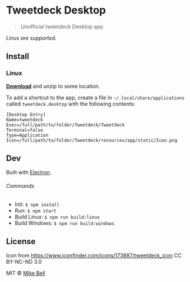 # Tweetdeck Desktop

> Unofficial tweetdeck Desktop app

*Linux are supported.*

## Install

### Linux

[**Download**](https://github.com/mikebell/tweetdeck-desktop/releases/latest) and unzip to some location.

To add a shortcut to the app, create a file in `~/.local/share/applications` called `tweetdeck.desktop` with the following contents:

```
[Desktop Entry]
Name=tweetdeck
Exec=/full/path/to/folder/Tweetdeck/Tweetdeck
Terminal=false
Type=Application
Icon=/full/path/to/folder/Tweetdeck/resources/app/static/Icon.png
```

## Dev

Built with [Electron](http://electron.atom.io).

###### Commands

- Init: `$ npm install`
- Run: `$ npm start`
- Build Linux: `$ npm run build:linux`
- Build Windows: `$ npm run build:windows`

## License

Icon from https://www.iconfinder.com/icons/173887/tweetdeck_icon CC BY-NC-ND 3.0

MIT © [Mike Bell](http://mikebell.io)
